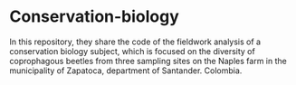# Conservation-biology

In this repository, they share the code of the fieldwork analysis of a conservation biology subject,
which is focused on the diversity of coprophagous beetles from three sampling sites on the Naples farm 
in the municipality of Zapatoca, department of Santander. Colombia.

